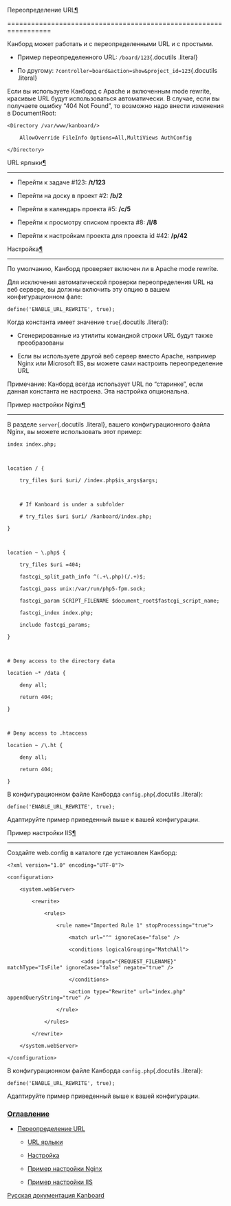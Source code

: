Переопределение URL[¶](#url-rewriting "Ссылка на этот заголовок")

=================================================================



Канборд может работать и с переопределенными URL и с простыми.



-   Пример переопределенного URL: `/board/123`{.docutils .literal}



-   По другому: `?controller=board&action=show&project_id=123`{.docutils .literal}



Если вы используете Канборд с Apache и включенным mode rewrite, красивые URL будут использоваться автоматически. В случае, если вы получаете ошибку “404 Not Found”, то возможно надо внести изменения в DocumentRoot:



    <Directory /var/www/kanboard/>

        AllowOverride FileInfo Options=All,MultiViews AuthConfig

    </Directory>



URL ярлыки[¶](#url-shortcuts "Ссылка на этот заголовок")

--------------------------------------------------------



-   Перейти к задаче \#123: **/t/123**



-   Перейти на доску в проект \#2: **/b/2**



-   Перейти в календарь проекта \#5: **/c/5**



-   Перейти к просмотру списком проекта \#8: **/l/8**



-   Перейти к настройкам проекта для проекта id \#42: **/p/42**



Настройка[¶](#configuration "Ссылка на этот заголовок")

-------------------------------------------------------



По умолчанию, Канборд проверяет включен ли в Apache mode rewrite.



Для исключения автоматической проверки переопределения URL на веб сервере, вы должны включить эту опцию в вашем конфигурационном фале:



    define('ENABLE_URL_REWRITE', true);



Когда константа имеет значение `true`{.docutils .literal}:



-   Сгенерированные из утилиты командной строки URL будут также преобразованы



-   Если вы используете другой веб сервер вместо Apache, например Nginx или Microsoft IIS, вы можете сами настроить переопределение URL



Примечание: Канборд всегда использует URL по “старинке”, если данная константа не настроена. Эта настройка опциональна.



Пример настройки Nginx[¶](#nginx-configuration-example "Ссылка на этот заголовок")

----------------------------------------------------------------------------------



В разделе `server`{.docutils .literal}, вашего конфигурационного файла Nginx, вы можете использовать этот пример:



    index index.php;



    location / {

        try_files $uri $uri/ /index.php$is_args$args;



        # If Kanboard is under a subfolder

        # try_files $uri $uri/ /kanboard/index.php;

    }



    location ~ \.php$ {

        try_files $uri =404;

        fastcgi_split_path_info ^(.+\.php)(/.+)$;

        fastcgi_pass unix:/var/run/php5-fpm.sock;

        fastcgi_param SCRIPT_FILENAME $document_root$fastcgi_script_name;

        fastcgi_index index.php;

        include fastcgi_params;

    }



    # Deny access to the directory data

    location ~* /data {

        deny all;

        return 404;

    }



    # Deny access to .htaccess

    location ~ /\.ht {

        deny all;

        return 404;

    }



В конфигурационном файле Канборда `config.php`{.docutils .literal}:



    define('ENABLE_URL_REWRITE', true);



Адаптируйте пример приведенный выше к вашей конфигурации.



Пример настройки IIS[¶](#iis-configuration-example "Ссылка на этот заголовок")

------------------------------------------------------------------------------



Создайте web.config в каталоге где установлен Канборд:



    <?xml version="1.0" encoding="UTF-8"?>

    <configuration>

        <system.webServer>

            <rewrite>

                <rules>

                    <rule name="Imported Rule 1" stopProcessing="true">

                        <match url="^" ignoreCase="false" />

                        <conditions logicalGrouping="MatchAll">

                            <add input="{REQUEST_FILENAME}" matchType="IsFile" ignoreCase="false" negate="true" />

                        </conditions>

                        <action type="Rewrite" url="index.php" appendQueryString="true" />

                    </rule>

                </rules>

            </rewrite>

        </system.webServer>

    </configuration>



В конфигурационном файле Канборда `config.php`{.docutils .literal}:



    define('ENABLE_URL_REWRITE', true);



Адаптируйте пример приведенный выше к вашей конфигурации.



### [Оглавление](index.markdown)



-   [Переопределение URL](#)

    -   [URL ярлыки](#url-shortcuts)

    -   [Настройка](#configuration)

    -   [Пример настройки Nginx](#nginx-configuration-example)

    -   [Пример настройки IIS](#iis-configuration-example)



 



 



 



 



 



 



[Русская документация Kanboard](http://kanboard.ru/doc/)

